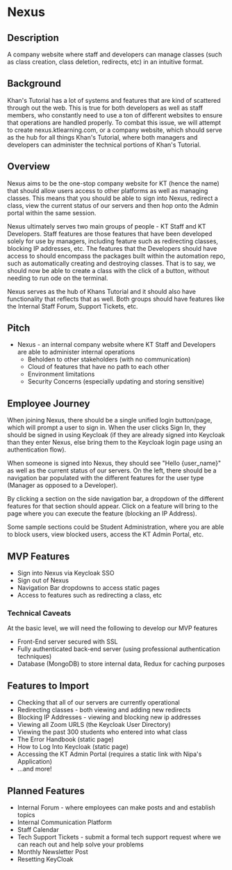 # Nexus

## Description  

A company website where staff and developers can manage classes (such as class creation, class deletion, redirects, etc) in an intuitive format.

## Background

Khan's Tutorial has a lot of systems and features that are kind of scattered through out the web. This is true for both developers as well as staff members, who constantly need to use a ton of different websites to ensure that operations are handled properly. To combat this issue, we will attempt to create nexus.ktlearning.com, or a company website, which should serve as the hub for all things  Khan's Tutorial, where both managers and developers can administer the technical portions of Khan's Tutorial.

## Overview

Nexus aims to be the one-stop company website for KT (hence the name) that should allow users access to other platforms as well as managing classes. This means that you should be able to sign into Nexus, redirect a class, view the current status of our servers and then hop onto the Admin portal within the same session.

Nexus ultimately serves two main groups of people - KT Staff and KT Developers. Staff features are those features that have been developed solely for use by managers, including feature such as redirecting classes, blocking IP addresses, etc. The features that the Developers should have access to should encompass the packages built within the automation repo, such as automatically creating and destroying classes. That is to say, we should now be able to create a class with the click of a button, without needing to run ode on the terminal.  

Nexus serves as the hub of Khans Tutorial and it should also have functionality that reflects that as well. Both groups should have features like the Internal Staff Forum, Support Tickets, etc.

## Pitch

* Nexus - an internal company website where KT Staff and Developers are able to administer internal operations
  * Beholden to other stakeholders (with no communication)
  * Cloud of features that have no path to each other
  * Environment limitations
  * Security Concerns (especially updating and storing sensitive)

## Employee Journey

When joining Nexus, there should be a single unified login button/page, which will prompt a user to sign in. When the user clicks Sign In, they should be signed in using Keycloak (if they are already signed into Keycloak than they enter Nexus, else bring them to the Keycloak login page using an authentication flow).

When someone is signed into Nexus, they should see "Hello {user_name}" as well as the current status of our servers. On the left, there should be a navigation bar populated with the different features for the user type (Manager as opposed to a Developer).

By clicking a section on the side navigation bar, a dropdown of the different features for that section should appear. Click on a feature will bring to the page where you can execute the feature (blocking an IP Address).

Some sample sections could be Student Administration, where you are able to block users, view blocked users, access the KT Admin Portal, etc.

## MVP Features

* Sign into Nexus via Keycloak SSO
* Sign out of Nexus
* Navigation Bar dropdowns to access static pages
* Access to features such as redirecting a class, etc

### Technical Caveats

At the basic level, we will need the following to develop our MVP features

* Front-End server secured with SSL
* Fully authenticated back-end server (using professional authentication techniques)
* Database (MongoDB) to store internal data, Redux for caching purposes

## Features to Import

* Checking that all of our servers are currently operational
* Redirecting classes - both viewing and adding new redirects
* Blocking IP Addresses - viewing and blocking new ip addresses
* Viewing all Zoom URLS (the Keycloak User Directory)
* Viewing the past 300 students who entered into what class
* The Error Handbook (static page)
* How to Log Into Keycloak (static page)
* Accessing the KT Admin Portal (requires a static link with Nipa's Application)
* ...and more!

## Planned Features

* Internal Forum - where employees can make posts and and establish topics
* Internal Communication Platform
* Staff Calendar
* Tech Support Tickets - submit a formal tech support request where we can reach out and help solve your problems
* Monthly Newsletter Post
* Resetting KeyCloak